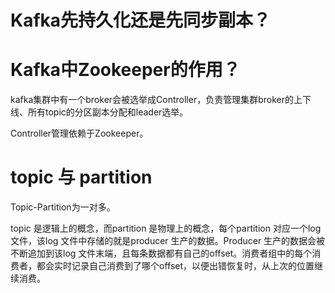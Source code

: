 # Kafka先持久化还是先同步副本？

# Kafka中Zookeeper的作用？

kafka集群中有一个broker会被选举成Controller，负责管理集群broker的上下线、所有topic的分区副本分配和leader选举。

Controller管理依赖于Zookeeper。

# topic 与 partition

Topic-Partition为一对多。

topic 是逻辑上的概念，而partition 是物理上的概念，每个partition 对应一个log 文件，该log 文件中存储的就是producer 生产的数据。Producer 生产的数据会被不断追加到该log 文件末端，且每条数据都有自己的offset。消费者组中的每个消费者，都会实时记录自己消费到了哪个offset，以便出错恢复时，从上次的位置继续消费。